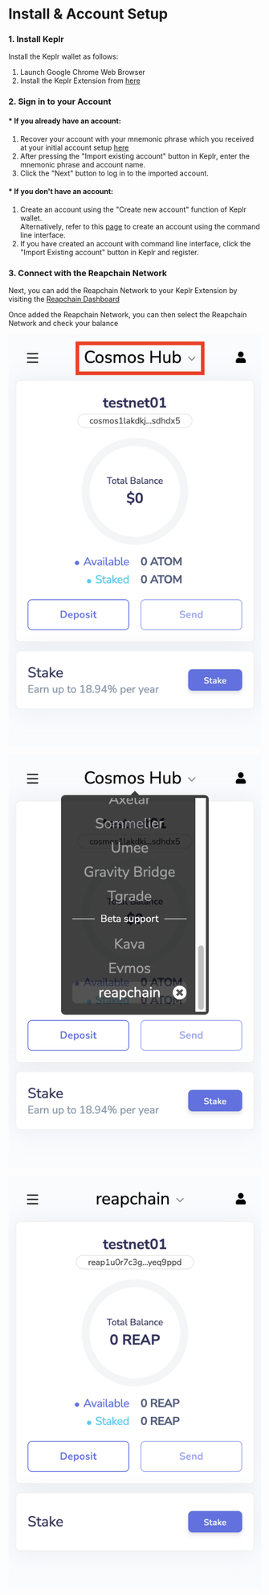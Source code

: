 # Install & Account Setup

### 1. Install Keplr

Install the Keplr wallet as follows:

1. Launch Google Chrome Web Browser
2. Install the Keplr Extension from [here](https://chrome.google.com/webstore/detail/keplr/dmkamcknogkgcdfhhbddcghachkejeap)

### 2. Sign in to your Account&#x20;

#### \* If you already have an account:

1. Recover your account with your mnemonic phrase which you received at your initial account setup [here](../../user-guides/account.md#creating-an-account)
2. After pressing the "Import existing account" button in Keplr, enter the mnemonic phrase and account name.
3. Click the "Next" button to log in to the imported account.

#### \* If you don't have an account:

1. Create an account using the "Create new account" function of Keplr wallet.\
   Alternatively, refer to this [page](../../user-guides/account.md) to create an account using the command line interface.
2. If you have created an account with command line interface, click the "Import Existing account" button in Keplr and register.

### 3. Connect with the Reapchain Network

Next, you can add the Reapchain Network to your Keplr Extension by visiting the [Reapchain Dashboard](../../user-guides/dashboard/)

Once added the Reapchain Network, you can then select the Reapchain Network and check your balance



![](<../../.gitbook/assets/image (1) (2).png>)

![](<../../.gitbook/assets/image (9) (1).png>)

![](<../../.gitbook/assets/image (13) (1).png>)
